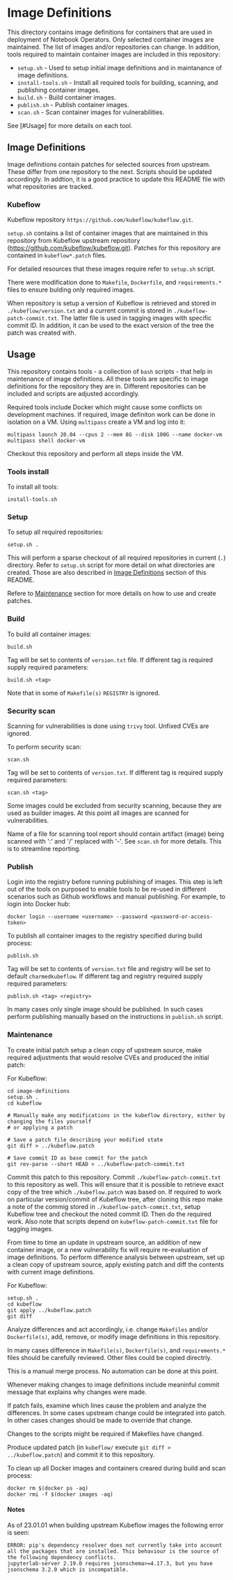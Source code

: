 # Image Definitions

This directory contains image definitions for containers that are used in deployment of Notebook Operators. Only selected container images are maintained. The list of images and/or repositories can change. In addition, tools required to maintain container images are included in this repository:

- `setup.sh` - Used to setup initial image definitions and in maintanance of image definitions.
- `install-tools.sh` - Install all required tools for building, scanning, and publishing container images.
- `build.sh` - Build container images.
- `publish.sh` - Publish container images.
- `scan.sh` - Scan container images for vulnerabilities.

See [#Usage] for more details on each tool.

## Image Definitions

Image definitions contain patches for selected sources from upstream. These differ from one repository to the next. Scripts should be updated accordingly. In addtion, it is a good practice to update this README file with what repositories are tracked.

### Kubeflow

Kubeflow repository `https://github.com/kubeflow/kubeflow.git`.

`setup.sh` contains a list of container images that are maintained in this repository from Kubeflow upstream repository (https://github.com/kubeflow/kubeflow.git). Patches for this repository are contained in `kubeflow*.patch` files.

For detailed resources that these images require refer to `setup.sh` script.

There were modification done to `Makefile`, `Dockerfile`, and `requirements.*` files to ensure bulding only required images.

When repository is setup a version of Kubeflow is retrieved and stored in `./kubeflow/version.txt` and a current commit is stored in `./kubeflow-patch-commit.txt`. The latter file is used in tagging images with specific commit ID. In addition, it can be used to the exact version of the tree the patch was created with.

## Usage

This repository contains tools - a collection of `bash` scripts - that help in maintenance of image definitions. All these tools are specific to image definitions for the repository they are in. Different repositories can be included and scripts are adjusted accordingly.

Required tools include Docker which might cause some conflicts on development machines. If required, image definiton work can be done in isolation on a VM. Using `multipass` create a VM and log into it:

```
multipass launch 20.04 --cpus 2 --mem 8G --disk 100G --name docker-vm
multipass shell docker-vm
```

Checkout this repository and perform all steps inside the VM.

### Tools install

To install all tools:

```
install-tools.sh
```

### Setup

To setup all required repositories:

```
setup.sh .
```

This will perform a sparse checkout of all required repositories in current (`.`) directory. Refer to `setup.sh` script for more detail on what directories are created. Those are also described in [Image Definitions](#image-definitions) section of this README.

Refere to [Maintenance](#maintenance) section for more details on how to use and create patches.

### Build

To build all container images:

```
build.sh
```

Tag will be set to contents of `version.txt` file. If different tag is required supply required parameters:

```
build.sh <tag>
```

Note that in some of `Makefile(s)` `REGISTRY` is ignored.

### Security scan

Scanning for vulnerabilities is done using `trivy` tool. Unfixed CVEs are ignored.

To perform security scan:

```
scan.sh
```

Tag will be set to contents of `version.txt`. If different tag is required supply required parameters:

```
scan.sh <tag>
```

Some images could be excluded from security scanning, because they are used as builder images. At this point all images are scanned for vulnerabilities.

Name of a file for scanning tool report should contain artifact (image) being scanned with ':' and '/' replaced with '-'. See `scan.sh` for more details. This is to streamline reporting.

### Publish

Login into the registry before running publishing of images. This step is left out of the tools on purposed to enable tools to be re-used in different scenarios such as Github workflows and manual publishing. For example, to login into Docker hub:

```
docker login --username <username> --password <password-or-access-token>
```

To publish all container images to the registry specified during build process:

```
publish.sh
```

Tag will be set to contents of `version.txt` file and registry will be set to default `charmedkubeflow`. If different tag and registry required supply required parameters:

```
publish.sh <tag> <registry>
```

In many cases only single image should be published. In such cases perform publishing manually based on the instructions in `publish.sh` script.

### Maintenance

To create initial patch setup a clean copy of upstream source, make required adjustments that would resolve CVEs and produced the initial patch:

For Kubeflow:

```
cd image-definitions
setup.sh .
cd kubeflow

# Manually make any modifications in the kubeflow directory, either by changing the files yourself
# or applying a patch

# Save a patch file describing your modified state
git diff > ../kubeflow.patch

# Save commit ID as base commit for the patch
git rev-parse --short HEAD > ../kubeflow-patch-commit.txt
```

Commit this patch to this repository. Commit `./kubeflow-patch-commit.txt` to this repository as well. This will ensure that it is possible to retrieve exact copy of the tree which `./kubeflow.patch` was based on. If required to work on particular version/commit of Kubeflow tree, after cloning this repo make a note of the commig stored in `./kubeflow-patch-commit.txt`, setup Kubeflow tree and checkout the noted commit ID. Then do the required work. Also note that scripts depend on `kubeflow-patch-commit.txt` file for tagging images.

From time to time an update in upstream source, an addition of new container image, or a new vulnerability fix will require re-evaluation of image definitions. To perform difference analysis between upstream, set up a clean copy of upstream source, apply existing patch and diff the contents with current image definitions.

For Kubeflow:

```
setup.sh .
cd kubeflow
git apply ../kubeflow.patch
git diff
```

Analyze differences and act accordingly, i.e. change `Makefiles` and/or `Dockerfile(s)`, add, remove, or modify image definitions in this repository.

In many cases difference in `Makefile(s)`, `Dockerfile(s)`, and `requirements.*` files should be carefully reviewed. Other files could be copied directrly.

This is a manual merge process. No automation can be done at this point.

Whenever making changes to image definitions include meaninful commit message that explains why changes were made.

If patch fails, examine which lines cause the problem and analyze the differences. In some cases upstream change could be integrated into patch. In other cases changes should be made to override that change.

Changes to the scripts might be required if Makefiles have changed.

Produce updated patch (in `kubeflow/` execute `git diff > ../kubeflow.patch`) and commit it to this repository.

To clean up all Docker images and containers creared during build and scan process:

```
docker rm $(docker ps -aq)
docker rmi -f $(docker images -aq)
```

#### Notes

As of 23.01.01 when building upstream Kubeflow images the following error is seen:
```
ERROR: pip's dependency resolver does not currently take into account all the packages that are installed. This behaviour is the source of the following dependency conflicts.
jupyterlab-server 2.19.0 requires jsonschema>=4.17.3, but you have jsonschema 3.2.0 which is incompatible.
```
